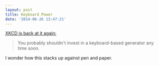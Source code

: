 ```yaml
---
layout: post
title: Keyboard Power
date: '2014-06-26 13:47:21'
---
```


[XKCD is back at it again:](http://what-if.xkcd.com/102/)

> You probably shouldn't invest in a keyboard-based generator any time soon.

I wonder how this stacks up against pen and paper.